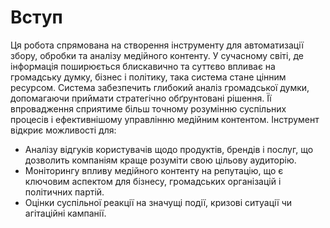 # Вступ

Ця робота спрямована на створення інструменту для автоматизації збору, обробки та аналізу медійного контенту. У сучасному світі, де інформація поширюється блискавично та суттєво впливає на громадську думку, бізнес і політику, така система стане цінним ресурсом. Система забезпечить глибокий аналіз громадської думки, допомагаючи приймати стратегічно обґрунтовані рішення. Її впровадження сприятиме більш точному розумінню суспільних процесів і ефективнішому управлінню медійним контентом.
Інструмент відкриє можливості для:

- Аналізу відгуків користувачів щодо продуктів, брендів і послуг, що дозволить компаніям краще розуміти свою цільову аудиторію.
- Моніторингу впливу медійного контенту на репутацію, що є ключовим аспектом для бізнесу, громадських організацій і політичних партій.
- Оцінки суспільної реакції на значущі події, кризові ситуації чи агітаційні кампанії.